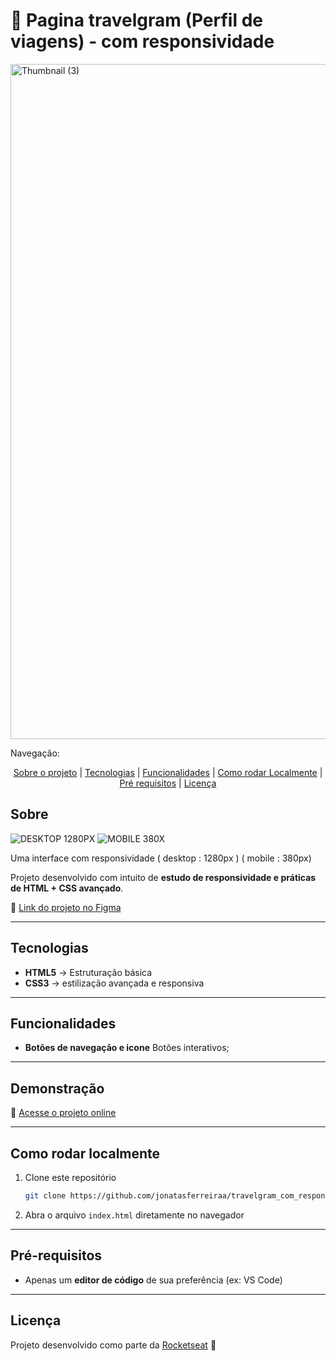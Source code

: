 
# 📩 Pagina travelgram (Perfil de viagens) - com responsividade  

<img width="1920" height="1080" alt="Thumbnail (3)" src="https://github.com/user-attachments/assets/7dbbcf3d-41f6-450a-9073-ddbe72849ae8" />

Navegação:

<p align= "center">
<a href="#sobre">Sobre o projeto</a> |
<a href="#tecnologias">Tecnologias</a> |
<a href="#funcionalidades">Funcionalidades</a> |
<a href="#como-rodar-localmente">Como rodar Localmente</a> |
<a href="#pré-requisitos">Pré requisitos</a> |
<a href="#licença">Licença</a>
</p>

## Sobre


![DESKTOP 1280PX](https://github.com/user-attachments/assets/d5b70630-5742-4865-b9ec-cb918131b179) ![MOBILE 380X](https://github.com/user-attachments/assets/fd16e083-9e25-498a-8360-c7466ff8ec32)


Uma interface com responsividade ( desktop : 1280px ) ( mobile : 380px)

Projeto desenvolvido com intuito de **estudo de responsividade e práticas de HTML + CSS avançado**.  

🔗 [Link do projeto no Figma](https://www.figma.com/community/file/1392188119249243534/perfil-de-viagens) 

---

## Tecnologias 
- **HTML5** → Estruturação básica 
- **CSS3** → estilização avançada e responsiva  

---

##  Funcionalidades
- **Botões de navegação e icone** Botões interativos;

---

##  Demonstração 
🔗 [Acesse o projeto online](https://travelgram-com-responsividade.vercel.app/)  

---

##  Como rodar localmente
1. Clone este repositório
   
   ```bash
   git clone https://github.com/jonatasferreiraa/travelgram_com_responsividade.git


3. Abra o arquivo `index.html` diretamente no navegador  

---

##  Pré-requisitos


- Apenas um **editor de código** de sua preferência (ex: VS Code)  

---

##  Licença
Projeto desenvolvido como parte da [Rocketseat](https://www.rocketseat.com.br/) 🚀  
